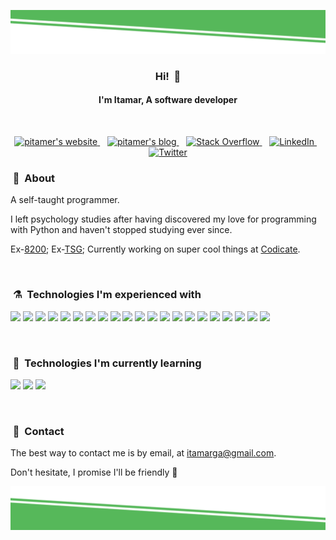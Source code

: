 ![alt text](./images/top-decoration.svg)

<h3 align="center">Hi! &nbsp;👋</h3>
<h4 align="center">I'm Itamar, A software developer</h4>

<br/>

<p align="center">

<a href="https://www.itamarga.com">
  <img alt="pitamer's website" width="35x" src="https://img.icons8.com/fluent/96/000000/domain.png" />
</a>
&nbsp;&nbsp;
<a href="https://pita.tech">
  <img alt="pitamer's blog" width="35x" src="https://img.icons8.com/fluent/96/000000/blog.png" />
</a>
&nbsp;&nbsp;
<a href="https://stackoverflow.com/users/14070872/pitamer">
  <img alt="Stack Overflow" width="35x" src="https://image.flaticon.com/icons/svg/2111/2111628.svg" />
</a>
&nbsp;&nbsp;
<a href="https://www.linkedin.com/in/itamarga/">
  <img alt="LinkedIn" width="35x" src="https://image.flaticon.com/icons/svg/174/174857.svg" />
</a>
&nbsp;&nbsp;
<a href="https://twitter.com/itamar_galili">
  <img alt="Twitter" width="35x" src="https://image.flaticon.com/icons/svg/733/733579.svg" />
</a>

</p>

### &nbsp;💬&nbsp; About

A self-taught programmer.

I left psychology studies after having discovered my love for programming with Python and haven't stopped studying ever since.

Ex-[8200](https://en.wikipedia.org/wiki/Unit_8200); Ex-[TSG](https://www.tsgitsystems.com/); Currently working on super cool things at [Codicate](https://www.codicate.com/).

<br>

### &nbsp;⚗️&nbsp; Technologies I'm experienced with

<p>

<img src="https://img.shields.io/badge/python-blue.svg?&style=for-the-badge&logo=python&logoColor=white" height="24"/>
<img src="https://img.shields.io/badge/javascript-F7DF1E.svg?&style=for-the-badge&logo=javascript&logoColor=white" height="24"/>
<img src="https://img.shields.io/badge/Typesctipt-3178C6.svg?&style=for-the-badge&logo=typescript&logoColor=white" height="24"/>

<img src="https://img.shields.io/badge/React-11cafb.svg?&style=for-the-badge&logo=react&logoColor=white" height="24"/>
<img src="https://img.shields.io/badge/Redux-764ABC.svg?&style=for-the-badge&logo=redux&logoColor=white" height="24"/>
<img src="https://img.shields.io/badge/MobX-FF9955.svg?&style=for-the-badge&logo=mobx&logoColor=white" height="24"/>
<img src="https://img.shields.io/badge/material%20UI-0081cb.svg?&style=for-the-badge&logo=material-ui&logoColor=white" height="25"/>

<img src="https://img.shields.io/badge/Vue-41b883.svg?&style=for-the-badge&logo=Vue.js&logoColor=white" height="24"/>
<img src="https://img.shields.io/badge/Gridsome-00A672.svg?&style=for-the-badge&logo=gridsome&logoColor=white" height="24"/>

<img src="https://img.shields.io/badge/Svelte-ff3e00.svg?&style=for-the-badge&logo=svelte&logoColor=white" height="24"/>

<img src="https://img.shields.io/badge/React%20Native-11cafb.svg?&style=for-the-badge&logo=react&logoColor=white" height="24"/>

<img src="https://img.shields.io/badge/Flask-111111.svg?&style=for-the-badge&logo=flask&logoColor=white" height="24"/>
<img src="https://img.shields.io/badge/node.js-026e00.svg?&style=for-the-badge&logo=node.js&logoColor=white" height="24"/>
<img src="https://img.shields.io/badge/Express-388888.svg?&style=for-the-badge&logo=Express&logoColor=white" height="24"/>
<img src="https://img.shields.io/badge/mongo-10aa50.svg?&style=for-the-badge&logo=mongodb&logoColor=white" height="24"/>

<img src="https://img.shields.io/badge/SQL-aac252.svg?&style=for-the-badge&logo=none&logoColor=white" height="24"/>

<img src="https://img.shields.io/badge/graphql-d447a8.svg?&style=for-the-badge&logo=graphql&logoColor=white" height="24"/>

<img src="https://img.shields.io/badge/HTML-red.svg?&style=for-the-badge&logo=html5&logoColor=white" height="24"/>
<img src="https://img.shields.io/badge/css-0397e0.svg?&style=for-the-badge&logo=css3&logoColor=white" height="24"/>
<img src="https://img.shields.io/badge/SASS-cf649a.svg?&style=for-the-badge&logo=sass&logoColor=white" height="24"/>

<img src="https://img.shields.io/badge/git-df5b3d.svg?&style=for-the-badge&logo=git&logoColor=white" height="24"/>

</p>

<br>

### &nbsp;🔬&nbsp; Technologies I'm currently learning

<p>
<img src="https://img.shields.io/badge/arduino-03979c.svg?&style=for-the-badge&logo=arduino&logoColor=white" height="24"/>
<img src="https://img.shields.io/badge/C%20Sharp-239120.svg?&style=for-the-badge&logo=c-sharp&logoColor=white" height="24"/>
<img src="https://img.shields.io/badge/.net-512BD4.svg?&style=for-the-badge&logo=.net&logoColor=white" height="24"/>
</p>

<br>

### &nbsp;🤙&nbsp; Contact

The best way to contact me is by email, at <a href="mailto:itamarga@gmail.com">itamarga@gmail.com</a>. 

Don't hesitate, I promise I'll be friendly 🙂

![alt text](./images/bottom-decoration.svg)
